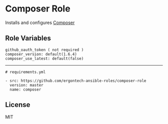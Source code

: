 Composer Role
=========

Installs and configures [Composer](https://getcomposer.org/)


Role Variables
--------------

```
github_oauth_token ( not required )
composer_version: default(1.6.4)
composer_use_latest: default(false)

```

----------------

```
# requirements.yml

- src: https://github.com/ergontech-ansible-roles/composer-role
  version: master
  name: composer
```

License
-------

MIT
